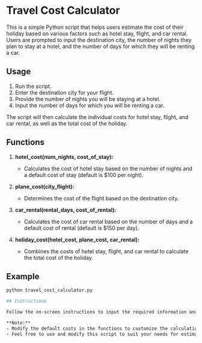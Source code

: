 # Travel Cost Calculator

This is a simple Python script that helps users estimate the cost of their holiday based on various factors such as hotel stay, flight, and car rental. Users are prompted to input the destination city, the number of nights they plan to stay at a hotel, and the number of days for which they will be renting a car.

## Usage

1. Run the script.
2. Enter the destination city for your flight.
3. Provide the number of nights you will be staying at a hotel.
4. Input the number of days for which you will be renting a car.

The script will then calculate the individual costs for hotel stay, flight, and car rental, as well as the total cost of the holiday.

## Functions

1. **hotel_cost(num_nights, cost_of_stay):**
   - Calculates the cost of hotel stay based on the number of nights and a default cost of stay (default is $100 per night).

2. **plane_cost(city_flight):**
   - Determines the cost of the flight based on the destination city.

3. **car_rental(rental_days, cost_of_rental):**
   - Calculates the cost of car rental based on the number of days and a default cost of rental (default is $150 per day).

4. **holiday_cost(hotel_cost, plane_cost, car_rental):**
   - Combines the costs of hotel stay, flight, and car rental to calculate the total cost of the holiday.

## Example

```bash
python travel_cost_calculator.py

## Instructions

Follow the on-screen instructions to input the required information and view the estimated costs.

**Note:**
- Modify the default costs in the functions to customize the calculations according to your preferences.
- Feel free to use and modify this script to suit your needs for estimating travel costs!





